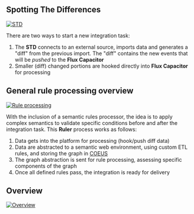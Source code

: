 ## Spotting The Differences

<a href="/images/std.png" class="th">![STD](/images/std.png)</a>

There are two ways to start a new integration task:

1. The **STD** connects to an external source, imports data and generates a "diff" from the previous import. The "diff" contains the new events that will be _pushed_ to the **Flux Capacitor**
2. Smaller (diff) changed portions are hooked directly into **Flux Capacitor** for processing

## General rule processing overview

<a href="/images/rules_flow.png" class="th">![Rule processing](/images/rules_flow.png)</a>

With the inclusion of a semantic rules processor, the idea is to apply complex semantics to validate specific conditions before and after the integration task. This **Ruler** process works as follows:

1. Data gets into the platform for processing (hook/push diff data)
2. Data are abstracted to a semantic web environment, using custom ETL rules, and storing the graph in [COEUS][coeus]
3. The graph abstraction is sent for rule processing, assessing specific components of the graph
4. Once all defined rules pass, the integration is ready for delivery

## Overview

<a href="/images/full_flow.png" class="th">![Overview](/images/full_flow.png)</a>

[coeus]:        http://bioinformatics.ua.pt/coeus/  "COEUS: Semantic Web Application Framework"